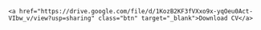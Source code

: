 <!DOCTYPE html>
<html>

<meta name="viewport" content="width=device-width, initial-scale=1">

<body>

    <a href="https://drive.google.com/file/d/1KozB2KF3fVXxo9x-yqOeu0Act-VIbw_v/view?usp=sharing" class="btn" target="_blank">Download CV</a>

</body>
</html>
